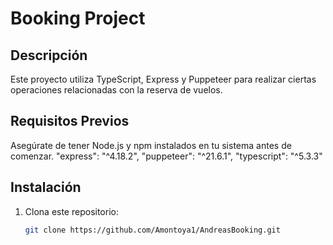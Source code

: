 # Booking Project

## Descripción

Este proyecto utiliza TypeScript, Express y Puppeteer para realizar ciertas operaciones relacionadas con la reserva de vuelos.

## Requisitos Previos

Asegúrate de tener Node.js y npm instalados en tu sistema antes de comenzar.
 "express": "^4.18.2",
  "puppeteer": "^21.6.1",
  "typescript": "^5.3.3"

## Instalación

1. Clona este repositorio:

   ```bash
   git clone https://github.com/Amontoya1/AndreasBooking.git
